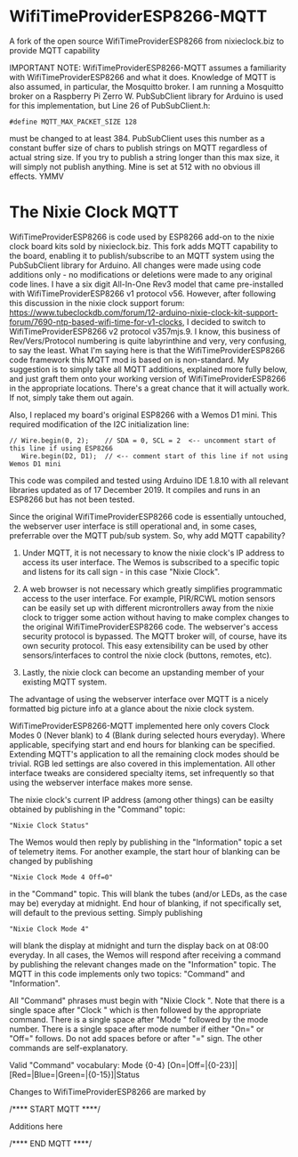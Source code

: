 # WifiTimeProviderESP8266-MQTT
A fork of the open source WifiTimeProviderESP8266 from nixieclock.biz to provide MQTT capability

IMPORTANT NOTE: WifiTimeProviderESP8266-MQTT assumes a familiarity with WifiTimeProviderESP8266 and what it does. Knowledge of MQTT is also assumed, in particular, the Mosquitto broker. I am running a Mosquitto broker on a Raspberry Pi Zerro W. PubSubClient library for Arduino is used for this implementation, but Line 26 of PubSubClient.h:

    #define MQTT_MAX_PACKET_SIZE 128 

must be changed to at least 384. PubSubClient uses this number as a constant buffer size of chars to publish strings on MQTT regardless of actual string size. If you try to publish a string longer than this max size, it will simply not publish anything. Mine is set at 512 with no obvious ill effects. YMMV

# The Nixie Clock MQTT

WifiTimeProviderESP8266 is code used by ESP8266 add-on to the nixie clock board kits sold by nixieclock.biz. This fork adds MQTT capability to the board, enabling it to publish/subscribe to an MQTT system using the PubSubClient library for Arduino. All changes were made using code additions only - no modifications or deletions were made to any original code lines. I have a six digit All-In-One Rev3 model that came pre-installed with WifiTimeProviderESP8266 v1 protocol v56. However, after following this discussion in the nixie clock support forum: https://www.tubeclockdb.com/forum/12-arduino-nixie-clock-kit-support-forum/7690-ntp-based-wifi-time-for-v1-clocks, I decided to switch to WifiTimeProviderESP8266 v2 protocol v357mjs.9. I know, this business of Rev/Vers/Protocol numbering is quite labyrinthine and very, very confusing, to say the least. What I'm saying here is that the WifiTimeProviderESP8266 code framework this MQTT mod is based on is non-standard. My suggestion is to simply take all MQTT additions, explained more fully below, and just graft them onto your working version of WifiTimeProviderESP8266 in the appropriate locations. There's a great chance that it will actually work. If not, simply take them out again.

Also, I replaced my board's original ESP8266 with a Wemos D1 mini. This required modification of the I2C initialization line:

    // Wire.begin(0, 2);    // SDA = 0, SCL = 2  <-- uncomment start of this line if using ESP8266
       Wire.begin(D2, D1);  // <-- comment start of this line if not using Wemos D1 mini
   
This code was compiled and tested using Arduino IDE 1.8.10 with all relevant libraries updated as of 17 December 2019. It compiles and runs in an ESP8266 but has not been tested.

Since the original WifiTimeProviderESP8266 code is essentially untouched, the webserver user interface is still operational and, in some cases, preferrable over the MQTT pub/sub system. So, why add MQTT capability?

1.  Under MQTT, it is not necessary to know the nixie clock's IP address to access its user interface. The Wemos is subscribed to a specific topic and listens for its call sign - in this case "Nixie Clock".
    
2.  A web browser is not necessary which greatly simplifies programmatic access to the user interface. For example, PIR/RCWL motion sensors can be easily set up with different microntrollers away from the nixie clock to trigger some action without having to make complex changes to the original WifiTimeProviderESP8266 code. The webserver's access security protocol is bypassed. The MQTT broker will, of course, have its own security protocol. This easy extensibility can be used by other sensors/interfaces to control the nixie clock (buttons, remotes, etc).
    
3.  Lastly, the nixie clock can become an upstanding member of your existing MQTT system. 
    
The advantage of using the webserver interface over MQTT is a nicely formatted big picture info at a glance about the nixie clock system. 

WifiTimeProviderESP8266-MQTT implemented here only covers Clock Modes 0 (Never blank) to 4 (Blank during selected hours everyday). Where applicable, specifying start and end hours for blanking can be specified. Extending MQTT's application to all the remaining clock modes should be trivial. RGB led settings are also covered in this implementation. All other interface tweaks are considered specialty items, set infrequently so that using the webserver interface makes more sense. 

The nixie clock's current IP address (among other things) can be easilty obtained by publishing in the "Command" topic:

    "Nixie Clock Status"
    
The Wemos would then reply by publishing in the "Information" topic a set of telemetry items. For another example, the start hour of blanking can be changed by publishing 

    "Nixie Clock Mode 4 Off=0"

in the "Command" topic. This will blank the tubes (and/or LEDs, as the case may be) everyday at midnight. End hour of blanking, if not specifically set, will default to the previous setting. Simply publishing 

    "Nixie Clock Mode 4"
    
will blank the display at midnight and turn the display back on at 08:00 everyday. In all cases, the Wemos will respond after receiving a command by publishing the relevant changes made on the "Information" topic. The MQTT in this code implements only two topics: "Command" and "Information". 

All "Command" phrases must begin with "Nixie Clock ". Note that there is a single space after "Clock " which is then followed by the appropriate command. There is a single space after "Mode " followed by the mode number. There is a single space after mode number if either "On=" or "Off=" follows. Do not add spaces before or after "=" sign. The other commands are self-explanatory.

Valid "Command" vocabulary: Mode {0-4} [On=|Off=|{0-23}]|[Red=|Blue=|Green=|{0-15}]|Status

Changes to WifiTimeProviderESP8266 are marked by 

/**** START MQTT ****/ 

Additions here

/**** END MQTT ****/

